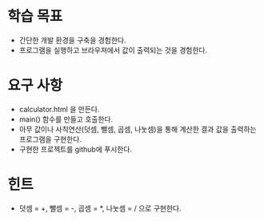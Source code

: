 # 학습 목표

* 간단한 개발 환경을 구축을 경험한다.
* 프로그램을 실행하고 브라우져에서 값이 출력되는 것을 경험한다.

# 요구 사항

* calculator.html 을 만든다.
* main() 함수를 만들고 호출한다.
* 아무 값이나 사칙연산(덧셈, 뺄셈, 곱셈, 나눗셈)을 통해 계산한 결과 값을 출력하는 프로그램을 구현한다.
* 구현한 프로젝트를 github에 푸시한다.

# 힌트

* 덧셈 = +, 뺄셈 = -, 곱셈 = *, 나눗셈 = / 으로 구현한다.